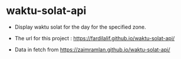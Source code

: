 # waktu-solat-api
- Display waktu solat for the day for the specified zone.
- The url for this project : https://fardilalif.github.io/waktu-solat-api/

- Data in fetch from https://zaimramlan.github.io/waktu-solat-api/

